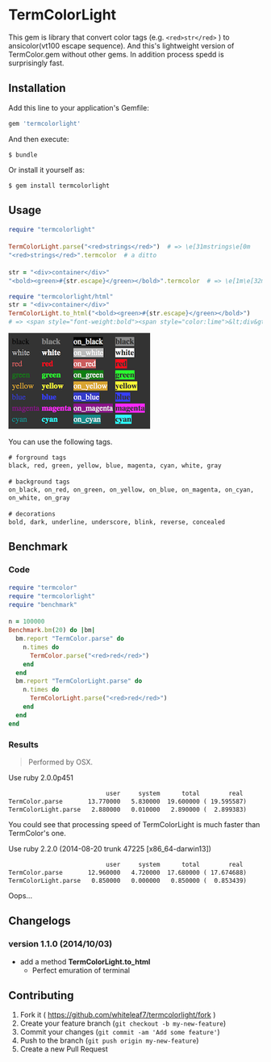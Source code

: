 # TermColorLight

This gem is library that convert color tags (e.g. `<red>str</red>` ) to
ansicolor(vt100 escape sequence). And this's lightweight version of
TermColor.gem without other gems. In addition process spedd is surprisingly fast.

## Installation

Add this line to your application's Gemfile:

```ruby
gem 'termcolorlight'
```

And then execute:

    $ bundle

Or install it yourself as:

    $ gem install termcolorlight

## Usage

```ruby
require "termcolorlight"

TermColorLight.parse("<red>strings</red>")  # => \e[31mstrings\e[0m
"<red>strings</red>".termcolor  # a ditto

str = "<div>container</div>"
"<bold><green>#{str.escape}</green></bold>".termcolor  # => \e[1m\e[32m<div>container</div>\e[0m\e[1m\e[0m
```

```ruby
require "termcolorlight/html"
str = "<div>container</div>"
TermColorLight.to_html("<bold><green>#{str.escape}</green></bold>")
# => <span style="font-weight:bold"><span style="color:lime">&lt;div&gt;container&lt;/div&gt;</span></span>
```

![HTML ScreenCapture](html_ss.png)

You can use the following tags.

```
# forground tags
black, red, green, yellow, blue, magenta, cyan, white, gray

# background tags
on_black, on_red, on_green, on_yellow, on_blue, on_magenta, on_cyan, on_white, on_gray

# decorations
bold, dark, underline, underscore, blink, reverse, concealed
```

## Benchmark

### Code

```ruby
require "termcolor"
require "termcolorlight"
require "benchmark"

n = 100000
Benchmark.bm(20) do |bm|
  bm.report "TermColor.parse" do
    n.times do
      TermColor.parse("<red>red</red>")
    end
  end
  bm.report "TermColorLight.parse" do
    n.times do
      TermColorLight.parse("<red>red</red>")
    end
  end
end
```

### Results

> Performed by OSX. 

Use ruby 2.0.0p451

```
                           user     system      total        real
TermColor.parse       13.770000   5.830000  19.600000 ( 19.595587)
TermColorLight.parse   2.880000   0.010000   2.890000 (  2.899383)
```

You could see that processing speed of TermColorLight is much faster
than TermColor's one.

Use ruby 2.2.0 (2014-08-20 trunk 47225 [x86_64-darwin13])

```
                           user     system      total        real
TermColor.parse       12.960000   4.720000  17.680000 ( 17.674688)
TermColorLight.parse   0.850000   0.000000   0.850000 (  0.853439)
```

Oops...

## Changelogs

### version 1.1.0 (2014/10/03)

+ add a method **TermColorLight.to_html**
	- Perfect emuration of terminal

## Contributing

1. Fork it ( https://github.com/whiteleaf7/termcolorlight/fork )
2. Create your feature branch (`git checkout -b my-new-feature`)
3. Commit your changes (`git commit -am 'Add some feature'`)
4. Push to the branch (`git push origin my-new-feature`)
5. Create a new Pull Request

